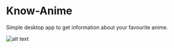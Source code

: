 # Know-Anime
 Simple desktop app to get information about your favourite anime.
 
 
![alt text](https://i.ibb.co/c2WjR2F/Capture.png)
